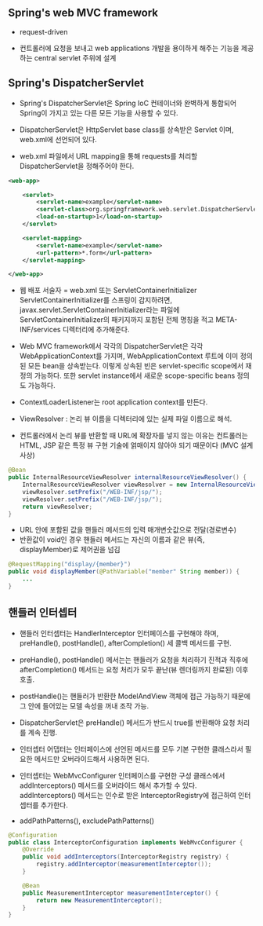 
## Spring's web MVC framework

* request-driven

* 컨트롤러에 요청을 보내고 web applications 개발을 용이하게 해주는 기능을 제공하는 central servlet 주위에 설계

## Spring's DispatcherServlet

* Spring's DispatcherServlet은 Spring IoC 컨테이너와 완벽하게 통합되어 Spring이 가지고 있는 다른 모든 기능을 사용할 수 있다.

* DispatcherServlet은 HttpServlet base class를 상속받은 Servlet 이며, web.xml에 선언되어 있다. 
* web.xml 파일에서 URL mapping을 통해 requests를 처리할 DispatcherServlet을 정해주어야 한다.

```xml
<web-app>

    <servlet>
        <servlet-name>example</servlet-name>
        <servlet-class>org.springframework.web.servlet.DispatcherServlet</servlet-class>
        <load-on-startup>1</load-on-startup>
    </servlet>

    <servlet-mapping>
        <servlet-name>example</servlet-name>
        <url-pattern>*.form</url-pattern>
    </servlet-mapping>

</web-app>
```

* 웹 배포 서술자 = web.xml 또는 ServletContainerInitializer
ServletContainerInitializer를 스프링이 감지하려면, javax.servlet.ServletContainerInitializer라는 파일에 ServletContainerInitializer의 패키지까지 포함된 전체 명칭을 적고 META-INF/services 디렉터리에 추가해준다.

* Web MVC framework에서 각각의 DispatcherServlet은 각각 WebApplicationContext를 가지며, WebApplicationContext 루트에 이미 정의된 모든 bean을 상속받는다. 이렇게 상속된 빈은 servlet-specific scope에서 재정의 가능하다. 또한 servlet instance에서 새로운 scope-specific beans 정의도 가능하다.

* ContextLoaderListener는 root application context를 만든다.

* ViewResolver : 논리 뷰 이름을 디렉터리에 있는 실제 파일 이름으로 해석.
* 컨트롤러에서 논리 뷰를 반환할 때 URL에 확장자를 넣지 않는 이유는 컨트롤러는 HTML, JSP 같은 특정 뷰 구현 기술에 얽매이지 않아야 되기 때문이다 (MVC 설계 사상)

``` java
@Bean
public InternalResourceViewResolver internalResourceViewResolver() {
    InternalResourceViewResolver viewResolver = new InternalResourceViewResolver();
    viewResolver.setPrefix("/WEB-INF/jsp/");
    viewResolver.setPrefix("/WEB-INF/jsp/");
    return viewResolver;
}
```

* URL 안에 포함된 값을 핸들러 메서드의 입력 매개변숫값으로 전달(경로변수)
* 반환값이 void인 경우 핸들러 메서드는 자신의 이름과 같은 뷰(즉, displayMember)로 제어권을 넘김

```java
@RequestMapping("display/{member}")
public void displayMember(@PathVariable("member" String member)) {
    ...
}
```

## 핸들러 인터셉터

* 핸들러 인터셉터는 HandlerInterceptor 인터페이스를 구현해야 하며, preHandle(), postHandle(), afterCompletion() 세 콜백 메서드를 구현.

* preHandle(), postHandle() 메서는는 핸들러가 요청을 처리하기 진적과 직후에 afterCompletion() 메서드는 요청 처리가 모두 끝난(뷰 렌더링까지 완료된) 이후 호출.

* postHandle()는 핸들러가 반환한 ModelAndView 객체에 접근 가능하기 때문에 그 안에 들어있는 모델 속성을 꺼내 조작 가능.

* DispatcherServlet은 preHandle() 메서드가 반드시 true를 반환해야 요청 처리를 계속 진행.

* 인터셉터 어댑터는 인터페이스에 선언된 메서드를 모두 기본 구현한 클래스라서 필요한 메서드만 오버라이드해서 사용하면 된다.

* 인터셉터는 WebMvcConfigurer 인터페이스를 구현한 구성 클래스에서 addInterceptors() 메서드를 오버라이드 해서 추가할 수 있다. addInterceptors() 메서드는 인수로 받은 InterceptorRegistry에 접근하여 인터셉터를 추가한다.

* addPathPatterns(), excludePathPatterns()

```java
@Configuration
public class InterceptorConfiguration implements WebMvcConfigurer {
    @Override
    public void addInterceptors(InterceptorRegistry registry) {
        registry.addInterceptor(measurementInterceptor());
    }

    @Bean
    public MeasurementInterceptor measurementInterceptor() {
        return new MeasurementInterceptor();
    }
}
```
